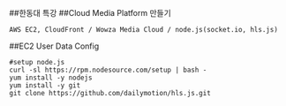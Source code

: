 ##한동대 특강
##Cloud Media Platform 만들기
```
AWS EC2, CloudFront / Wowza Media Cloud / node.js(socket.io, hls.js)
```

##EC2 User Data Config
```
#setup node.js
curl -sl https://rpm.nodesource.com/setup | bash -
yum install -y nodejs
yum install -y git
git clone https://github.com/dailymotion/hls.js.git
```

